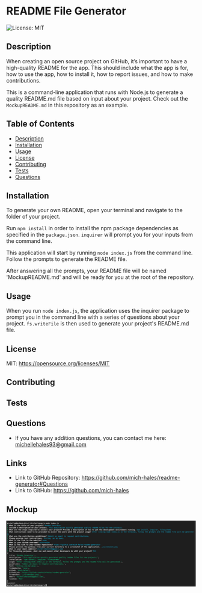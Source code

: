 # **README File Generator**
    
![License: MIT](https://img.shields.io/badge/License-MIT-yellow.svg)

## Description
When creating an open source project on GitHub, it’s important to have a high-quality README for the app. This should include what the app is for, how to use the app, how to install it, how to report issues, and how to make contributions.

This is a command-line application that runs with Node.js to generate a quality README.md file based on input about your project. Check out the `MockupREADME.md` in this repository as an example. 

## Table of Contents
- [Description](#Description)
- [Installation](#Installation)
- [Usage](#Usage)
- [License](#License)
- [Contributing](#Contributing)
- [Tests](#Tests)
- [Questions](#Questions)

## Installation
To generate your own README, open your terminal and navigate to the folder of your project.

Run `npm install` in order to install the npm package dependencies as specified in the `package.json`. `inquirer` will prompt you for your inputs from the command line. 

This application will start by running `node index.js` from the command line. Follow the prompts to generate the README file. 

After answering all the prompts, your README file will be named 'MockupREADME.md' and will be ready for you at the root of the repository. 

## Usage
When you run `node index.js`, the application uses the inquirer package to prompt you in the command line with a series of questions about your project. `fs.writeFile` is then used to generate your project's README.md file. 

## License
MIT: https://opensource.org/licenses/MIT
    
## Contributing


## Tests


## Questions
* If you have any addition questions, you can contact me here: michellehales93@gmail.com

## Links
* Link to GitHub Repository: https://github.com/mich-hales/readme-generator#Questions
* Link to GitHub: https://github.com/mich-hales

## Mockup
![screenshot of project](./screenshot.png)